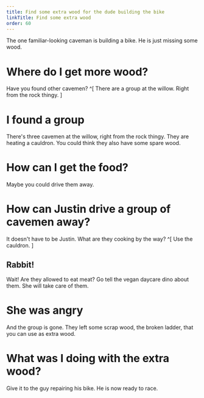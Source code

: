 ```yaml
---
title: Find some extra wood for the dude building the bike
linkTitle: Find some extra wood
order: 60
---
```


The one familiar-looking caveman is building a bike. He is just missing some wood.

# Where do I get more wood?
Have you found other cavemen? ^[ There are a group at the willow. Right from the rock thingy. ]


# I found a group
There's three cavemen at the willow, right from the rock thingy. They are heating a cauldron. You could think they also have some spare wood.

# How can I get the food?
Maybe you could drive them away.

# How can Justin drive a group of cavemen away?
It doesn't have to be Justin. What are they cooking by the way? ^[ Use the cauldron. ]

## Rabbit!
Wait! Are they allowed to eat meat? Go tell the vegan daycare dino about them. She will take care of them.

# She was angry
And the group is gone. They left some scrap wood, the broken ladder, that you can use as extra wood.

# What was I doing with the extra wood?
Give it to the guy repairing his bike. He is now ready to race.

